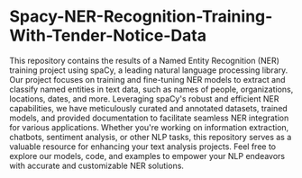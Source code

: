 # Spacy-NER-Recognition-Training-With-Tender-Notice-Data


This repository contains the results of a Named Entity Recognition (NER) training project using spaCy, a leading natural language processing library. Our project focuses on training and fine-tuning NER models to extract and classify named entities in text data, such as names of people, organizations, locations, dates, and more. Leveraging spaCy's robust and efficient NER capabilities, we have meticulously curated and annotated datasets, trained models, and provided documentation to facilitate seamless NER integration for various applications. Whether you're working on information extraction, chatbots, sentiment analysis, or other NLP tasks, this repository serves as a valuable resource for enhancing your text analysis projects. Feel free to explore our models, code, and examples to empower your NLP endeavors with accurate and customizable NER solutions.
